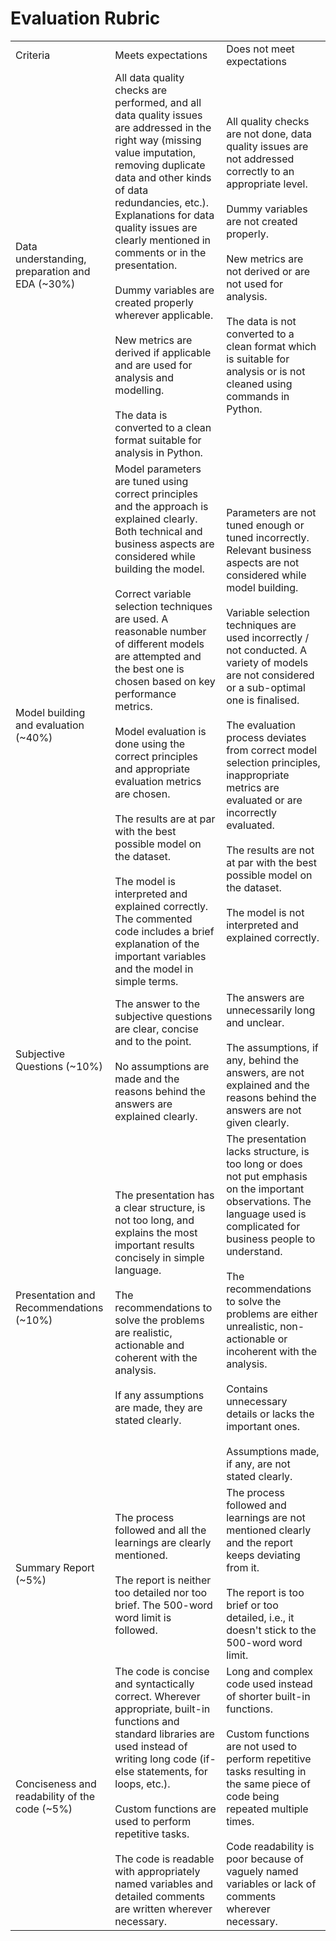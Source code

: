 # Evaluation Rubric

|   |   |   |
|---|---|---|
|Criteria|Meets expectations|Does not meet expectations|
|Data understanding, preparation and EDA (~30%)|All data quality checks are performed, and all data quality issues are addressed in the right way (missing value imputation, removing duplicate data and other kinds of data redundancies, etc.). Explanations for data quality issues are clearly mentioned in comments or in the presentation.<br><br>Dummy variables are created properly wherever applicable.<br><br>New metrics are derived if applicable and are used for analysis and modelling.<br><br>The data is converted to a clean format suitable for analysis in Python.|All quality checks are not done, data quality issues are not addressed correctly to an appropriate level.<br><br>Dummy variables are not created properly.<br><br>New metrics are not derived or are not used for analysis.<br><br>The data is not converted to a clean format which is suitable for analysis or is not cleaned using commands in Python.|
|Model building and evaluation (~40%)|Model parameters are tuned using correct principles and the approach is explained clearly. Both technical and business aspects are considered while building the model.<br><br>Correct variable selection techniques are used. A reasonable number of different models are attempted and the best one is chosen based on key performance metrics.<br><br>Model evaluation is done using the correct principles and appropriate evaluation metrics are chosen.<br><br>The results are at par with the best possible model on the dataset.<br><br>The model is interpreted and explained correctly. The commented code includes a brief explanation of the important variables and the model in simple terms.|Parameters are not tuned enough or tuned incorrectly. Relevant business aspects are not considered while model building.<br><br>Variable selection techniques are used incorrectly / not conducted. A variety of models are not considered or a sub-optimal one is finalised.<br><br>The evaluation process deviates from correct model selection principles, inappropriate metrics are evaluated or are incorrectly evaluated.<br><br>The results are not at par with the best possible model on the dataset.<br><br>The model is not interpreted and explained correctly.|
|Subjective Questions (~10%)|The answer to the subjective questions are clear, concise and to the point.<br><br>No assumptions are made and the reasons behind the answers are explained clearly.|The answers are unnecessarily long and unclear.<br><br>The assumptions, if any, behind the answers, are not explained and the reasons behind the answers are not given clearly.|
|Presentation and Recommendations (~10%)|The presentation has a clear structure, is not too long, and explains the most important results concisely in simple language.<br><br>The recommendations to solve the problems are realistic, actionable and coherent with the analysis.<br><br>If any assumptions are made, they are stated clearly.|The presentation lacks structure, is too long or does not put emphasis on the important observations. The language used is complicated for business people to understand.<br><br>The recommendations to solve the problems are either unrealistic, non-actionable or incoherent with the analysis.<br><br>Contains unnecessary details or lacks the important ones.<br><br>Assumptions made, if any, are not stated clearly.|
|Summary Report (~5%)|The process followed and all the learnings are clearly mentioned.<br><br>The report is neither too detailed nor too brief. The 500-word word limit is followed.|The process followed and learnings are not mentioned clearly and the report keeps deviating from it.<br><br>The report is too brief or too detailed, i.e., it doesn't stick to the 500-word word limit.|
|Conciseness and readability of the code (~5%)|The code is concise and syntactically correct. Wherever appropriate, built-in functions and standard libraries are used instead of writing long code (if-else statements, for loops, etc.).<br><br>Custom functions are used to perform repetitive tasks.<br><br>The code is readable with appropriately named variables and detailed comments are written wherever necessary.|Long and complex code used instead of shorter built-in functions.<br><br>Custom functions are not used to perform repetitive tasks resulting in the same piece of code being repeated multiple times.<br><br>Code readability is poor because of vaguely named variables or lack of comments wherever necessary.|